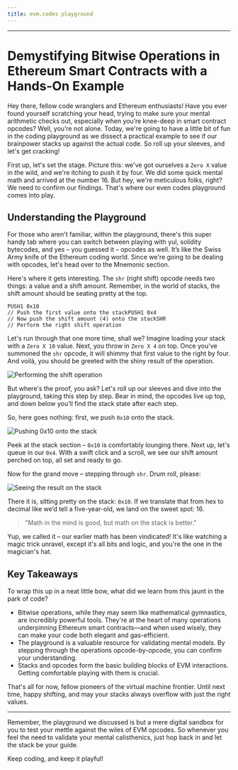 ```yaml
---
title: evm.codes playground
---
```


---

# Demystifying Bitwise Operations in Ethereum Smart Contracts with a Hands-On Example

Hey there, fellow code wranglers and Ethereum enthusiasts! Have you ever found yourself scratching your head, trying to make sure your mental arithmetic checks out, especially when you’re knee-deep in smart contract opcodes? Well, you’re not alone. Today, we're going to have a little bit of fun in the coding playground as we dissect a practical example to see if our brainpower stacks up against the actual code. So roll up your sleeves, and let's get cracking!

First up, let's set the stage. Picture this: we've got ourselves a `Zero X` value in the wild, and we're itching to push it by four. We did some quick mental math and arrived at the number 16. But hey, we're meticulous folks, right? We need to confirm our findings. That's where our even codes playground comes into play.

## Understanding the Playground

For those who aren't familiar, within the playground, there's this super handy tab where you can switch between playing with yul, solidity bytecodes, and yes – you guessed it – opcodes as well. It’s like the Swiss Army knife of the Ethereum coding world. Since we're going to be dealing with opcodes, let's head over to the Mnemonic section.

Here's where it gets interesting. The `shr` (right shift) opcode needs two things: a value and a shift amount. Remember, in the world of stacks, the shift amount should be seating pretty at the top.

```solidity
PUSH1 0x10
// Push the first value onto the stackPUSH1 0x4
// Now push the shift amount (4) onto the stackSHR
// Perform the right shift operation
```

Let's run through that one more time, shall we? Imagine loading your stack with a `Zero X 10` value. Next, you throw in `Zero X 4` on top. Once you've summoned the `shr` opcode, it will shimmy that first value to the right by four. And voilà, you should be greeted with the shiny result of the operation.

![Performing the shift operation](https://cdn.videotap.com/618/screenshots/dtFNPZhcAMPofgnUwOFP-110.81.png)

But where's the proof, you ask? Let's roll up our sleeves and dive into the playground, taking this step by step. Bear in mind, the opcodes live up top, and down below you’ll find the stack state after each step.

So, here goes nothing: first, we push `0x10` onto the stack.

![Pushing 0x10 onto the stack](https://cdn.videotap.com/618/screenshots/eHiAf3ZCcXHQFONnHTS4-97.51.png)

Peek at the stack section – `0x10` is comfortably lounging there. Next up, let's queue in our `0x4`. With a swift click and a scroll, we see our shift amount perched on top, all set and ready to go.

Now for the grand move – stepping through `shr`. Drum roll, please:

![Seeing the result on the stack](https://cdn.videotap.com/618/screenshots/dtFNPZhcAMPofgnUwOFP-110.81.png)

There it is, sitting pretty on the stack: `0x10`. If we translate that from hex to decimal like we’d tell a five-year-old, we land on the sweet spot: 16.

> "Math in the mind is good, but math on the stack is better."

Yup, we called it – our earlier math has been vindicated! It's like watching a magic trick unravel, except it's all bits and logic, and you're the one in the magician's hat.

## Key Takeaways

To wrap this up in a neat little bow, what did we learn from this jaunt in the park of code?

- Bitwise operations, while they may seem like mathematical gymnastics, are incredibly powerful tools. They're at the heart of many operations underpinning Ethereum smart contracts—and when used wisely, they can make your code both elegant and gas-efficient.
- The playground is a valuable resource for validating mental models. By stepping through the operations opcode-by-opcode, you can confirm your understanding.
- Stacks and opcodes form the basic building blocks of EVM interactions. Getting comfortable playing with them is crucial.

That's all for now, fellow pioneers of the virtual machine frontier. Until next time, happy shifting, and may your stacks always overflow with just the right values.

---

Remember, the playground we discussed is but a mere digital sandbox for you to test your mettle against the wiles of EVM opcodes. So whenever you feel the need to validate your mental calisthenics, just hop back in and let the stack be your guide.

Keep coding, and keep it playful!
